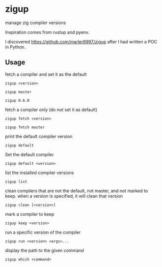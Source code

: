 # zigup
manage zig compiler versions

Inspiration comes from rustup and pyenv. 

I discovered https://github.com/marler8997/zigup after I had written a POC in Python.

## Usage

fetch a compiler and set it as the default

```shell
zigup <version>
  
zigup master
  
zigup 0.6.0
```

fetch a compiler only (do not set it as default)

  
```shell
zigup fetch <version>
  
zigup fetch master
```

print the default compiler version

  
```shell
zigup default
```
  
Set the default compiler

  
```shell
zigup default <version>
```
  
list the installed compiler versions


```shell
zigup list
```
  
clean compilers that are not the default, not master, and not marked to keep. when a version is specified, it will clean that version

  
```shell
zigup clean [<version>]
```

mark a compiler to keep

  
  
```shell
zigup keep <version>
```
  

run a specific version of the compiler

  
```shell
zigup run <version> <args>...
```

display the path to the given command

```shell
zigup which <command>
```

